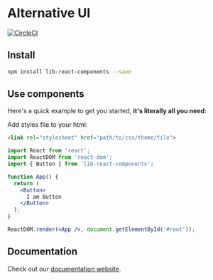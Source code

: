 # Alternative UI
[![CircleCI](https://circleci.com/gh/PeculiarVentures/react-components.svg?style=svg&circle-token=e09e288d212560eb0fc4a250a0d9c05394df2c3b)](https://circleci.com/gh/PeculiarVentures/react-components)

## Install
```bash
npm install lib-react-components --save
```

## Use components
Here's a quick example to get you started, **it's literally all you need**:

Add styles file to your html:
```html
<link rel="stylesheet" href="path/to/css/theme/file">
```

```jsx
import React from 'react';
import ReactDOM from 'react-dom';
import { Button } from 'lib-react-components';

function App() {
  return (
    <Button>
      I am Button
    </Button>
  );
}

ReactDOM.render(<App />, document.getElementById('#root'));
```

## Documentation

Check out our [documentation website](https://peculiarventures.github.io/react-components/).